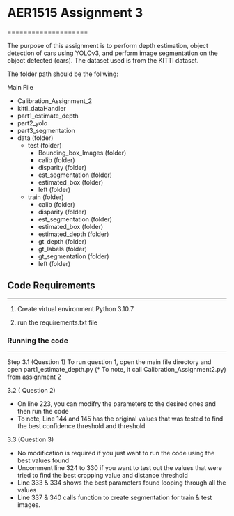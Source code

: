 # AER1515 Assignment 3
====================

The purpose of this assignment is to perform depth estimation, object detection of cars using YOLOv3, and perform image segmentation on the object detected (cars). The dataset used is from the KITTI dataset. 

The folder path should be the follwing:

Main File
* Calibration_Assignment_2
* kitti_dataHandler
* part1_estimate_depth
* part2_yolo
* part3_segmentation
* data (folder)
	* test (folder)
		* Bounding_box_Images (folder)
		* calib (folder)
		* disparity (folder)
		* est_segmentation (folder)
		* estimated_box (folder)
		* left (folder)
	* train (folder)
		* calib (folder)
		* disparity (folder)
		* est_segmentation (folder)
		* estimated_box (folder)
		* estimated_depth (folder)
		* gt_depth (folder)
		* gt_labels (folder)
		* gt_segmentation (folder)
		* left (folder)



## Code Requirements
----

1) Create virtual environment Python 3.10.7

2) run the requirements.txt file


### Running the code
----------------

Step 3.1 (Question 1)
To run question 1, open the main file directory and open part1_estimate_depth.py (* To note, it call Calibration_Assignment2.py) from assignment 2

3.2 ( Question 2)
* On line 223, you can modifry the parameters to the desired ones and then run the code 
* To note, Line 144 and 145 has the original values that was tested to find the best confidence threshold and threshold

3.3 (Question 3)
* No modification is required if you just want to run the code using the best values found
* Uncomment line 324 to 330 if you want to test out the values that were tried to find the best cropping value and distance threshold
* Line 333 & 334 shows the best parameters found looping through all the values
* Line 337 & 340 calls function to create segmentation for train & test images. 